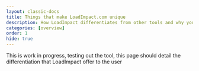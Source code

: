 ```yaml
---
layout: classic-docs
title: Things that make LoadImpact.com unique
description: How LoadImpact differentiates from other tools and why you should choose us
categories: [overview]
order: 1
hide: true
---
```

This is work in progress, testing out the tool, this page should detail the differentiation that LoadImpact offer to the user
<!--stackedit_data:
eyJoaXN0b3J5IjpbMjEwNTIzMjM3OV19
-->
